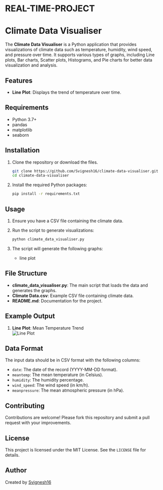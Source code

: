 # REAL-TIME-PROJECT
# Climate Data Visualiser

The **Climate Data Visualiser** is a Python application that provides visualizations of climate data such as temperature, humidity, wind speed, and pressure over time. It supports various types of graphs, including Line plots, Bar charts, Scatter plots, Histograms, and Pie charts for better data visualization and analysis.

## Features
- **Line Plot**: Displays the trend of temperature over time.

## Requirements
- Python 3.7+
- pandas
- matplotlib
- seaborn

## Installation
1. Clone the repository or download the files.
   ```bash
   git clone https://github.com/Svignesh16/climate-data-visualiser.git
   cd climate-data-visualiser
   ```
2. Install the required Python packages:
   ```bash
   pip install -r requirements.txt
   ```

## Usage
1. Ensure you have a CSV file containing the climate data.

2. Run the script to generate visualizations:
   ```bash
   python climate_data_visualiser.py
   ```
3. The script will generate the following graphs:
   - line plot

## File Structure
- **climate_data_visualiser.py**: The main script that loads the data and generates the graphs.
- **Climate Data.csv**: Example CSV file containing climate data.
- **README.md**: Documentation for the project.

## Example Output
1. **Line Plot**: Mean Temperature Trend  
   ![Line Plot](example_line_plot.png)

## Data Format
The input data should be in CSV format with the following columns:
- `date`: The date of the record (YYYY-MM-DD format).
- `meantemp`: The mean temperature (in Celsius).
- `humidity`: The humidity percentage.
- `wind_speed`: The wind speed (in km/h).
- `meanpressure`: The mean atmospheric pressure (in hPa).

## Contributing
Contributions are welcome! Please fork this repository and submit a pull request with your improvements.

## License
This project is licensed under the MIT License. See the `LICENSE` file for details.

## Author
Created by [Svignesh16](https://github.com/Svignesh16)
